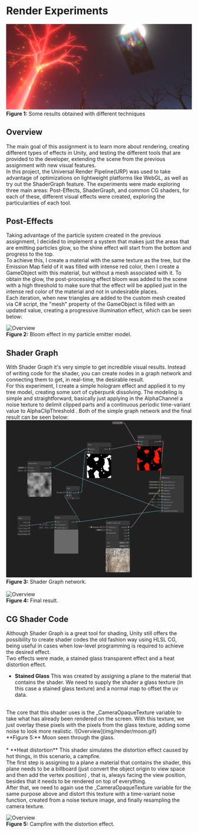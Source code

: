 
# Render Experiments
![Overview](img/render/overview.png)
**Figure 1:** Some results obtained with different techniques 
## Overview

The main goal of this assignment is to learn more about rendering, creating different types of effects in Unity, and testing the different tools that are provided to the developer, extending the scene from the previous assignment with new visual features.
<br/>
In this project, the Universal Render Pipeline(URP) was used to take advantage of optimizations on lightweight platforms like WebGL, as well as try out the ShaderGraph feature. The experiments were made exploring three main areas: Post-Effects, ShaderGraph, and common CG shaders, for each of these, different visual effects were created, exploring the particularities of each tool.

## Post-Effects

Taking advantage of the particle system created in the previous assignment, I decided to implement a system that makes just the areas that are emitting particles glow, so the shine effect will start from the bottom and progress to the top.
<br/> 
To achieve this, I create a material with the same texture as the tree, but the Emission Map field of it was filled with intense red color, then I create a GameObject with this material, but without a mesh associated with it. 
To obtain the glow, the post-processing effect bloom was added to the scene with a high threshold to make sure that the effect will be applied just in the intense red color of the material and not in undesirable places.
<br/> 
Each iteration, when new triangles are added to the custom mesh created via C# script, the "mesh" property of the GameObject is filled with an updated value, creating a progressive illumination effect, which can be seen below:

![Overview](img/render/glow.gif)
<br/>
**Figure 2:** Bloom effect in my particle emitter model.

## Shader Graph 

With Shader Graph it's very simple to get incredible visual results. Instead of writing code for the shader, you can create nodes in a graph network and connecting them to get, in real-time, the desirable result.
<br /> 
For this experiment, I create a simple hologram effect and applied it to my tree model, creating some sort of cyberpunk dissolving. The modeling is simple and straightforward, basically just applying in the AlphaChannel a noise texture to delimit clipped parts and a continuous periodic time-variant value to AlphaClipThreshold . Both of the simple graph network and the final result can be seen below:
![Overview](img/render/shadergraph.png)
<br/>
**Figure 3:** Shader Graph network.
<br/>
<br/>
![Overview](img/render/hologram.gif)
<br/>
**Figure 4:** Final result.

## CG Shader Code

Although Shader Graph is a great tool for shading, Unity still offers the possibility to create shader codes the old fashion way using HLSL CG, being useful in cases when low-level programming is required to achieve the desired effect.
<br />
Two effects were made, a stained glass transparent effect and a heat distortion effect.

* **Stained Glass**
This was created by assigning a plane to the material that contains the shader. We need to supply the shader a glass texture (in this case a stained glass texture) and a normal map to offset the uv data.
<br />
The core that this shader uses is the _CameraOpaqueTexture variable to take what has already been rendered on the screen. With this texture, we just overlay these pixels with the pixels from the glass texture, adding some noise to look more realistic. 
![Overview](img/render/moon.gif)
<br/>
**Figure 5:** Moon seen through the glass.
<br/>
<br/>
* **Heat distortion**
This shader simulates the distortion effect caused by hot things, in this scenario, a campfire.
<br/>
The first step is assigning to a plane a material that contains the shader, this plane needs to be a billboard (just convert the object origin to view space and then add the vertex position) , that is, always facing the view position, besides that it needs to be rendered on top of everything.
<br/>
After that, we need to again use the _CameraOpaqueTexture variable for the same purpose above and distort this texture with a time-variant noise function, created from a noise texture image, and finally resampling the camera texture.
 
![Overview](img/render/fire.gif)
<br/>
**Figure 5:** Campfire with the distortion effect.



















